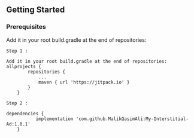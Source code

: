 ## Getting Started

### Prerequisites

Add it in your root build.gradle at the end of repositories:

```
Step 1 : 

Add it in your root build.gradle at the end of repositories:
allprojects {
		repositories {
			...
			maven { url 'https://jitpack.io' }
		}
	}

```  


```  
Step 2 :

dependencies {
	       implementation 'com.github.MalikQasimAli:My-Interstitial-Ad:1.0.1'
	}
  
```
  
